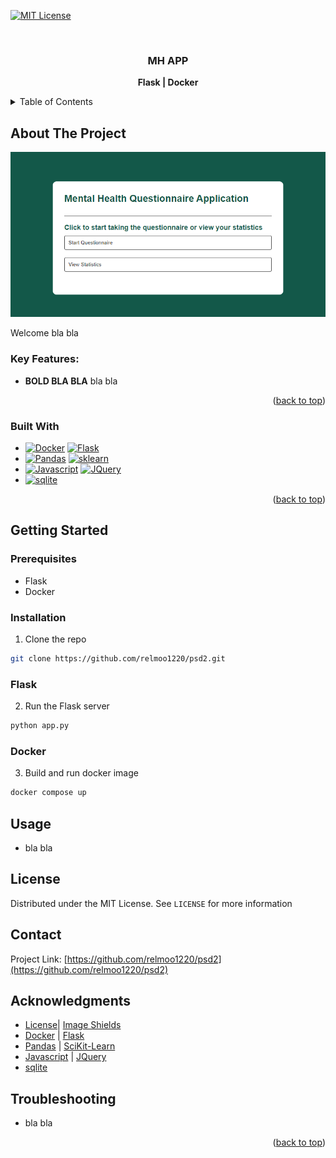 <!-- PROJECT SHIELDS -->
[![MIT License][license-shield]][license-url]

<a name="readme-top"></a>

<!-- PROJECT LOGO -->
<br />
<div align="center">

  <h3 align="center">MH APP</h3>

  <p align="center">
    <a><strong>Flask | Docker </strong></a>

  </p>
</div>



<!-- TABLE OF CONTENTS -->
<details>
  <summary>Table of Contents</summary>
  <ol>
    <li>
      <a href="#about-the-project">About The Project</a>
      <ul>
        <li><a href="#built-with">Built With</a></li>
      </ul>
    </li>
    <li>
      <a href="#getting-started">Getting Started</a>
      <ul>
        <li><a href="#prerequisites">Prerequisites</a></li>
        <li><a href="#installation">Installation</a></li>
        <ul>
          <li><a href="#flask">Flask</a></li>
          <li><a href="#docker">Docker</a></li>
        </ul>
      </ul>
    </li>
    <li><a href="#usage">Usage</a></li>
    <li><a href="#license">License</a></li>
    <li><a href="#contact">Contact</a></li>
    <li><a href="#acknowledgments">Acknowledgments</a></li>
    <li><a href="#troubleshooting">Troubleshooting</a></li>
  </ol>
</details>



<!-- ABOUT THE PROJECT -->
## About The Project

[![Mental App Homepage][product-screenshot]]()

Welcome bla bla

### Key Features:

- **BOLD BLA BLA** bla bla

<p align="right">(<a href="#readme-top">back to top</a>)</p>




### Built With

* [![Docker][docker.io]][docker-url] [![Flask][flask.io]][flask-url]
* [![Pandas][pandas.io]][pandas-url] [![sklearn][sklearn.io]][sklearn-url]
* [![Javascript][javascript.com]][javascript-url] [![JQuery][JQuery.com]][JQuery-url]
* [![sqlite][sqlite.io]][sqlite-url]

<p align="right">(<a href="#readme-top">back to top</a>)</p>


<!-- GETTING STARTED -->
## Getting Started

### Prerequisites
* Flask
* Docker

### Installation

1. Clone the repo
  ```sh
  git clone https://github.com/relmoo1220/psd2.git
  ```

### Flask
2. Run the Flask server
  ```bash
  python app.py
  ```

### Docker
3. Build and run docker image
  ```bash
  docker compose up
  ```

<!-- USAGE EXAMPLES -->
## Usage
* bla bla


<!-- LICENSE -->
## License
Distributed under the MIT License. See `LICENSE` for more information


<!-- CONTACT -->
## Contact
Project Link: [https://github.com/relmoo1220/psd2](https://github.com/relmoo1220/psd2)


<!-- ACKNOWLEDGMENTS -->
## Acknowledgments
* [License][license-url]| [Image Shields](https://shields.io)
* [Docker][docker-url] | [Flask][flask-url]
* [Pandas][pandas-url] | [SciKit-Learn][sklearn-url]
* [Javascript][javascript-url] | [JQuery][JQuery-url]
* [sqlite][sqlite-url]


<!-- TROUBLESHOOTING -->
## Troubleshooting
* bla bla

<p align="right">(<a href="#readme-top">back to top</a>)</p>


<!-- MARKDOWN LINKS & IMAGES -->
<!-- https://www.markdownguide.org/basic-syntax/#reference-style-links -->
[license-shield]: https://img.shields.io/badge/license-MIT-blue.svg?style=flat-square
[license-url]: https://choosealicense.com/licenses/mit
[product-screenshot]: images/screenshot.png
[docker.io]: https://img.shields.io/badge/docker-%230db7ed.svg?style=for-the-badge&logo=docker&logoColor=white
[docker-url]: https://www.docker.com/
[javascript.com]: https://img.shields.io/badge/javascript-%23323330.svg?style=for-the-badge&logo=javascript&logoColor=%23F7DF1E
[javascript-url]: https://www.javascript.com/
[JQuery.com]: https://img.shields.io/badge/jQuery-0769AD?style=for-the-badge&logo=jquery&logoColor=white
[JQuery-url]: https://jquery.com 
[flask.io]: https://img.shields.io/badge/flask-%23000.svg?style=for-the-badge&logo=flask&logoColor=white
[flask-url]: https://flask.palletsprojects.com/en/3.0.x/
[pandas.io]: https://img.shields.io/badge/pandas-%23150458.svg?style=for-the-badge&logo=pandas&logoColor=white
[pandas-url]: https://pandas.pydata.org/
[sklearn.io]: https://img.shields.io/badge/scikit--learn-%23F7931E.svg?style=for-the-badge&logo=scikit-learn&logoColor=white
[sklearn-url]: https://scikit-learn.org/stable/
[sqlite.io]: https://img.shields.io/badge/sqlite-%2307405e.svg?style=for-the-badge&logo=sqlite&logoColor=white
[sqlite-url]: https://www.sqlite.org/